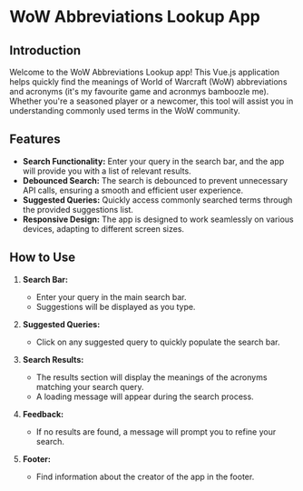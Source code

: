 # WoW Abbreviations Lookup App

## Introduction

Welcome to the WoW Abbreviations Lookup app! This Vue.js application helps quickly find the meanings of World of Warcraft (WoW) abbreviations and acronyms (it's my favourite game and acronmys bamboozle me). Whether you're a seasoned player or a newcomer, this tool will assist you in understanding commonly used terms in the WoW community.

## Features

- **Search Functionality:** Enter your query in the search bar, and the app will provide you with a list of relevant results.
- **Debounced Search:** The search is debounced to prevent unnecessary API calls, ensuring a smooth and efficient user experience.
- **Suggested Queries:** Quickly access commonly searched terms through the provided suggestions list.
- **Responsive Design:** The app is designed to work seamlessly on various devices, adapting to different screen sizes.

## How to Use

1. **Search Bar:**
   - Enter your query in the main search bar.
   - Suggestions will be displayed as you type.

2. **Suggested Queries:**
   - Click on any suggested query to quickly populate the search bar.

3. **Search Results:**
   - The results section will display the meanings of the acronyms matching your search query.
   - A loading message will appear during the search process.

4. **Feedback:**
   - If no results are found, a message will prompt you to refine your search.

5. **Footer:**
   - Find information about the creator of the app in the footer.
